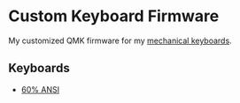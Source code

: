 # Custom Keyboard Firmware

My customized QMK firmware for my [mechanical keyboards](https://armno.in.th/2019/05/01/custom-mechanical-keyboard-build-2/).

## Keyboards

- [60% ANSI](./dz60-ansi/readme.md)